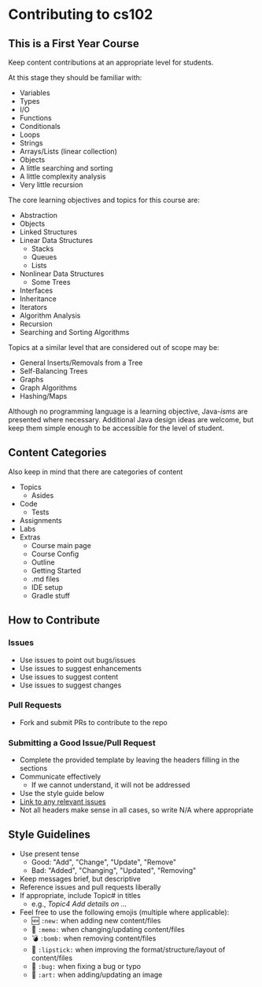 # Contributing to cs102

## This is a First Year Course

Keep content contributions at an appropriate level for students.

At this stage they should be familiar with:
* Variables
* Types
* I/O
* Functions
* Conditionals
* Loops
* Strings
* Arrays/Lists (linear collection)
* Objects
* A little searching and sorting  
* A little complexity analysis
* Very little recursion

The core learning objectives and topics for this course are:
* Abstraction
* Objects 
* Linked Structures  
* Linear Data Structures
    * Stacks
    * Queues
    * Lists
* Nonlinear Data Structures
    * Some Trees
* Interfaces
* Inheritance
* Iterators  
* Algorithm Analysis
* Recursion
* Searching and Sorting Algorithms

Topics at a similar level that are considered out of scope may be:
* General Inserts/Removals from a Tree
* Self-Balancing Trees  
* Graphs
* Graph Algorithms
* Hashing/Maps

Although no programming language is a learning objective, Java-*isms* are presented where necessary. Additional Java design ideas are welcome, but keep them simple enough to be accessible for the level of student. 


## Content Categories
Also keep in mind that there are categories of content
* Topics
  * Asides
* Code
  * Tests
* Assignments
* Labs
* Extras
  * Course main page
  * Course Config
  * Outline
  * Getting Started
  * .md files
  * IDE setup
  * Gradle stuff

## How to Contribute
### Issues
* Use issues to point out bugs/issues
* Use issues to suggest enhancements
* Use issues to suggest content
* Use issues to suggest changes

### Pull Requests
* Fork and submit PRs to contribute to the repo

### Submitting a Good Issue/Pull Request
* Complete the provided template by leaving the headers filling in the sections
* Communicate effectively
    * If we cannot understand, it will not be addressed
* Use the style guide below
* [Link to any relevant issues](https://docs.github.com/en/issues/tracking-your-work-with-issues/creating-issues/linking-a-pull-request-to-an-issue)  
* Not all headers make sense in all cases, so write N/A where appropriate

## Style Guidelines

* Use present tense
    * Good: "Add", "Change", "Update", "Remove"
    * Bad: "Added", "Changing", "Updated", "Removing"
* Keep messages brief, but descriptive
* Reference issues and pull requests liberally
* If appropriate, include Topic# in titles
  * e.g., _Topic4 Add details on ..._
* Feel free to use the following emojis (multiple where applicable):
    * :new: `:new:` when adding new content/files
    * :memo: `:memo:` when changing/updating content/files
    * :bomb: `:bomb:` when removing content/files
    * :lipstick: `:lipstick:` when improving the format/structure/layout of content/files
    * :bug: `:bug:` when fixing a bug or typo
    * :art: `:art:` when adding/updating an image
  
